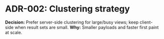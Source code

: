 ﻿# ADR-002: Clustering strategy
**Decision:** Prefer server-side clustering for large/busy views; keep client-side when result sets are small.
**Why:** Smaller payloads and faster first paint at scale.

